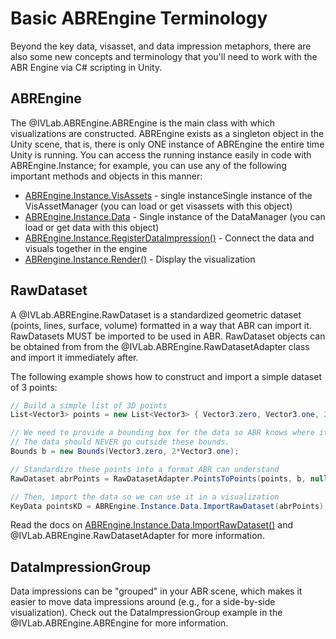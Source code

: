 # Basic ABREngine Terminology

Beyond the key data, visasset, and data impression metaphors, there are also
some new concepts and terminology that you'll need to work with the ABR Engine
via C# scripting in Unity.

## ABREngine

The @IVLab.ABREngine.ABREngine is the main class with which visualizations are
constructed. ABREngine exists as a singleton object in the Unity scene, that is,
there is only ONE instance of ABREngine the entire time Unity is running. You
can access the running instance easily in code with ABREngine.Instance; for
example, you can use any of the following important methods and objects in this
manner:

- [ABREngine.Instance.VisAssets](xref:IVLab.ABREngine.VisAssetManager) - single instanceSingle instance of the VisAssetManager (you can load or get visassets with this object) 
- [ABREngine.Instance.Data](xref:IVLab.ABREngine.DataManager) - Single instance of the DataManager (you can load or get data with this object)
- [ABREngine.Instance.RegisterDataImpression()](xref:IVLab.ABREngine.ABREngine#IVLab_ABREngine_ABREngine_RegisterDataImpression_IVLab_ABREngine_DataImpression_IVLab_ABREngine_DataImpressionGroup_System_Boolean_) - Connect the data and visuals together in the engine
- [ABRengine.Instance.Render()](xref:IVLab.ABREngine.ABREngine#IVLab_ABREngine_ABREngine_Render) - Display the visualization


## RawDataset

A @IVLab.ABREngine.RawDataset is a standardized geometric dataset (points, lines, surface, volume) formatted in a way that ABR can import it. RawDatasets MUST be imported to be used in ABR. RawDataset objects can be obtained from from the @IVLab.ABREngine.RawDatasetAdapter class and import it immediately after.

The following example shows how to construct and import a simple dataset of 3 points:

```cs
// Build a simple list of 3D points
List<Vector3> points = new List<Vector3> { Vector3.zero, Vector3.one, 2*Vector3.one };

// We need to provide a bounding box for the data so ABR knows where it can safely place the visualization in space.
// The data should NEVER go outside these bounds.
Bounds b = new Bounds(Vector3.zero, 2*Vector3.one);

// Standardize these points into a format ABR can understand
RawDataset abrPoints = RawDatasetAdapter.PointsToPoints(points, b, null, null);

// Then, import the data so we can use it in a visualization
KeyData pointsKD = ABREngine.Instance.Data.ImportRawDataset(abrPoints);
```

Read the docs on [ABREngine.Instance.Data.ImportRawDataset()](xref:IVLab.ABREngine.DataManager#IVLab_ABREngine_DataManager_ImportRawDataset_System_String_IVLab_ABREngine_RawDataset_) and @IVLab.ABREngine.RawDatasetAdapter for more information.


## DataImpressionGroup

Data impressions can be "grouped" in your ABR scene, which makes it easier to move data impressions around (e.g., for a side-by-side visualization). Check out the DataImpressionGroup example in the @IVLab.ABREngine.ABREngine for more information.